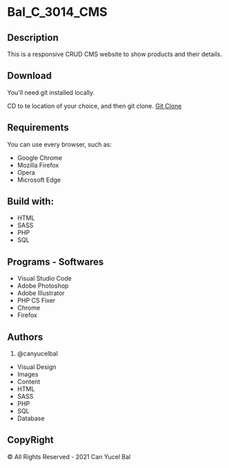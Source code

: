 # Bal_C_3014_CMS

## Description 

This is a responsive CRUD CMS website to show products and their details.

## Download
You'll need git installed locally.

CD to te location of your choice, and then git clone.
[Git Clone](https://github.com/canyucelbal/Bal_C_3014_CMS.git)

## Requirements
You can use every browser, such as:
<ul>
	<li>Google Chrome</li>
	<li>Mozilla Firefox</li>
	<li>Opera</li>
	<li>Microsoft Edge</li>
</ul>

## Build with:
<ul>
	<li>HTML</li>
	<li>SASS</li>
    <li>PHP</li>
    <li>SQL</li>

</ul>

## Programs - Softwares
<ul>
	<li>Visual Studio Code</li>
	<li>Adobe Photoshop</li>
    <li>Adobe Illustrator</li>
    <li>PHP CS Fixer</li>
	<li>Chrome</li>
	<li>Firefox</li>
</ul>

## Authors
1. @canyucelbal
<ul>
	<li>Visual Design</li>
	<li>Images</li>
	<li>Content</li>
	<li>HTML</li>
	<li>SASS</li>
	<li>PHP</li>
    <li>SQL</li>
    <li>Database</li>

</ul>

## CopyRight
© All Rights Reserved - 2021 Can Yucel Bal
